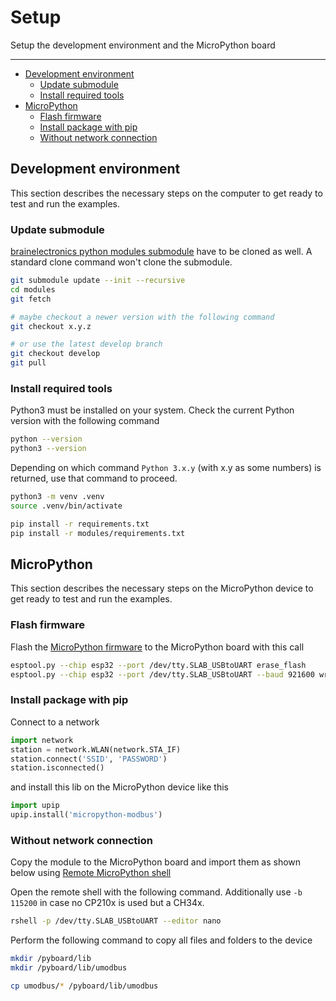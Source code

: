 # Setup

Setup the development environment and the MicroPython board

---------------

<!-- MarkdownTOC -->

- [Development environment](#development-environment)
	- [Update submodule](#update-submodule)
	- [Install required tools](#install-required-tools)
- [MicroPython](#micropython)
	- [Flash firmware](#flash-firmware)
	- [Install package with pip](#install-package-with-pip)
	- [Without network connection](#without-network-connection)

<!-- /MarkdownTOC -->

## Development environment

This section describes the necessary steps on the computer to get ready to
test and run the examples.

### Update submodule

[brainelectronics python modules submodule][ref-github-be-python-modules] have
to be cloned as well. A standard clone command won't clone the submodule.

```bash
git submodule update --init --recursive
cd modules
git fetch

# maybe checkout a newer version with the following command
git checkout x.y.z

# or use the latest develop branch
git checkout develop
git pull
```

### Install required tools

Python3 must be installed on your system. Check the current Python version
with the following command

```bash
python --version
python3 --version
```

Depending on which command `Python 3.x.y` (with x.y as some numbers) is
returned, use that command to proceed.

```bash
python3 -m venv .venv
source .venv/bin/activate

pip install -r requirements.txt
pip install -r modules/requirements.txt
```

## MicroPython

This section describes the necessary steps on the MicroPython device to get
ready to test and run the examples.

### Flash firmware

Flash the [MicroPython firmware][ref-upy-firmware-download] to the MicroPython
board with this call

```bash
esptool.py --chip esp32 --port /dev/tty.SLAB_USBtoUART erase_flash
esptool.py --chip esp32 --port /dev/tty.SLAB_USBtoUART --baud 921600 write_flash -z 0x1000 esp32spiram-20220117-v1.18.bin
```

### Install package with pip

Connect to a network

```python
import network
station = network.WLAN(network.STA_IF)
station.connect('SSID', 'PASSWORD')
station.isconnected()
```

and install this lib on the MicroPython device like this

```python
import upip
upip.install('micropython-modbus')
```

### Without network connection

Copy the module to the MicroPython board and import them as shown below
using [Remote MicroPython shell][ref-remote-upy-shell]

Open the remote shell with the following command. Additionally use `-b 115200`
in case no CP210x is used but a CH34x.

```bash
rshell -p /dev/tty.SLAB_USBtoUART --editor nano
```

Perform the following command to copy all files and folders to the device

```bash
mkdir /pyboard/lib
mkdir /pyboard/lib/umodbus

cp umodbus/* /pyboard/lib/umodbus
```

<!-- Links -->
[ref-github-be-python-modules]: https://github.com/brainelectronics/python-modules
[ref-upy-firmware-download]: https://micropython.org/download/
[ref-remote-upy-shell]: https://github.com/dhylands/rshell
